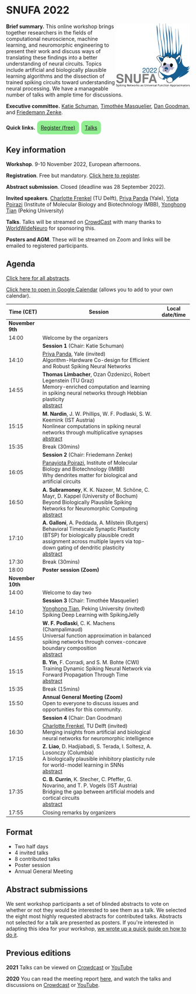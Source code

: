# SNUFA 2022

<img align="right" width="300" style="max-width: 40%" src="/images/snufa2022_logo.png">

**Brief summary.** This online workshop brings together researchers in the fields of computational neuroscience, machine learning, and neuromorphic engineering to present their work and discuss ways of translating these findings into a better understanding of neural circuits. Topics include artificial and biologically plausible learning algorithms and the dissection of trained spiking circuits toward understanding neural processing. We have a manageable number of talks with ample time for discussions.

**Executive committee.** [Katie Schuman](https://catherineschuman.com/), [Timothée Masquelier](https://cerco.cnrs.fr/pagesp/tim/), [Dan Goodman](https://neural-reckoning.org), and [Friedemann Zenke](https://zenkelab.org/).

**Quick links.** <span style="background: lightgreen; border-radius: 10px; padding: 10px; display: inline-block; margin: 1px;"><a href="https://www.eventbrite.co.uk/e/snufa-workshop-2022-tickets-387490864607">Register (free)</a></span> <span style="background: lightgreen; border-radius: 10px; padding: 10px; display: inline-block; margin: 1px;"><a href="https://www.crowdcast.io/e/snufa-2022">Talks</a></span>


## Key information


**Workshop**. 9-10 November 2022, European afternoons.

**Registration**. Free but mandatory. [Click here to register](https://www.eventbrite.co.uk/e/snufa-workshop-2022-tickets-387490864607).

**Abstract submission**. Closed (deadline was 28 September 2022).

**Invited speakers**. 
[Charlotte Frenkel](https://chfrenkel.github.io/) (TU Delft),
[Priya Panda](https://intelligentcomputinglab.yale.edu/) (Yale),
[Yiota Poirazi](http://dendrites.gr/) (Institute of Molecular Biology and Biotechnology IMBB),
[Yonghong Tian](https://www.pkuml.org/) (Peking University)

**Talks**. Talks will be streamed on [CrowdCast](https://www.crowdcast.io/e/snufa-2022) with many thanks to [WorldWideNeuro](https://www.world-wide.org/Neuro/) for sponsoring this.

**Posters and AGM**. These will be streamed on Zoom and links will be emailed to registered participants.

## Agenda

[Click here for all abstracts](all_abstracts.md).

[Click here to open in Google Calendar](https://calendar.google.com/calendar/u/0?cid=OTYzMGJmOWIyZmJjZjNmNjE0ZDMzN2MyZTVmZjhmMWQ0NDYxZTMwYTM3OWNlNmJmZDA5YWVkMzg1MGJlN2IxMUBncm91cC5jYWxlbmRhci5nb29nbGUuY29t) (allows you to add to your own calendar).

<script language="javascript">
	function LT(d, t) {
		var date = new Date(d+' 2022 '+t+' UTC+1');
		document.write(date.toString());
	}
</script>

| Time (CET) | Session | Local date/time 
|------------|---------|-----------------
|**November 9th** |  |  
| 14:00 | Welcome by the organizers | <script language="javascript">LT('9 Nov', '14:00')</script> 
|     | **Session 1** (Chair: Katie Schuman) |  
| 14:10 | [Priya Panda](https://intelligentcomputinglab.yale.edu/), Yale (invited) <br /> Algorithm-Hardware Co-design for Efficient and Robust Spiking Neural Networks | <script language="javascript">LT('9 Nov', '14:10')</script> 
| 14:55 | **Thomas Limbacher**, Ozan Özdenizci, Robert Legenstein (TU Graz) <br/> Memory-enriched computation and learning in spiking neural networks through Hebbian plasticity <br /> [abstract](https://snufa.net/2022/abstracts/thomas-limbacher-memory-enriched.html) | <script language="javascript">LT('9 Nov', '14:55')</script> 
| 15:15 | **M. Nardin**, J. W. Phillips, W. F. Podlaski, S. W. Keemink (IST Austria) <br/> Nonlinear computations in spiking neural networks through multiplicative synapses <br /> [abstract](https://snufa.net/2022/abstracts/michele-nardin-nonlinear.html)  | <script language="javascript">LT('9 Nov', '15:15')</script> 
| 15:35 | Break (30mins) | 
|       | **Session 2** (Chair: Friedemann Zenke) |  
| 16:05 | [Panayiota Poirazi](http://dendrites.gr/), Institute of Molecular Biology and Biotechnology (IMBB) <br /> Why dendrites matter for biological and artificial circuits |  <script language="javascript">LT('9 Nov', '16:05')</script>
| 16:50 | **A. Subramoney**, K. K. Nazeer, M. Schöne, C. Mayr, D. Kappel (University of Bochum) <br/> Beyond Biologically Plausible Spiking Networks for Neuromorphic Computing <br /> [abstract](https://snufa.net/2022/abstracts/anand-subramoney-beyond.html)  | <script language="javascript">LT('9 Nov', '16:50')</script> 
| 17:10 | **A. Galloni**, A. Peddada, A. Milstein (Rutgers) <br/> Behavioral Timescale Synaptic Plasticity (BTSP) for biologically plausible credit assignment across multiple layers via top-down gating of dendritic plasticity <br /> [abstract](https://snufa.net/2022/abstracts/aaron-milstein-behavioral.html)  | <script language="javascript">LT('9 Nov', '17:10')</script>
| 17:30 | Break (30mins) | <script language="javascript">LT('9 Nov', '17:30')</script>
| 18:00 | **Poster session (Zoom)** |  <script language="javascript">LT('9 Nov', '18:00')</script>
| **November 10th** | | 
| 14:00 | Welcome to day two | <script language="javascript">LT('10 Nov', '14:00')</script> 
|       | **Session 3** (Chair: Timothée Masquelier) | 
| 14:10 |  [Yonghong Tian](https://www.pkuml.org/), Peking University (invited) <br /> Spiking Deep Learning with SpikingJelly | <script language="javascript">LT('10 Nov', '14:10')</script>
| 14:55 | **W. F. Podlaski**, C. K. Machens (Champalimaud) <br/> Universal function approximation in balanced spiking networks through convex-concave boundary composition <br /> [abstract](https://snufa.net/2022/abstracts/william-podlaski-universal.html)  | <script language="javascript">LT('10 Nov', '14:55')</script>
| 15:15 | **B. Yin**, F. Corradi, and S. M. Bohte (CWI) <br/> Training Dynamic Spiking Neural Network via Forward Propagation Through Time <br /> [abstract](https://snufa.net/2022/abstracts/bojian-yin-training.html)  | <script language="javascript">LT('10 Nov', '15:15')</script>
| 15:35 | Break (15mins) | <script language="javascript">LT('10 Nov', '15:35')</script>
| 15:50 | **Annual General Meeting (Zoom)** <br/> Open to everyone to discuss issues and opportunities for this community. | <script language="javascript">LT('10 Nov', '15:50')</script>
|       | **Session 4** (Chair: Dan Goodman) | 
| 16:30 | [Charlotte Frenkel](https://chfrenkel.github.io/), TU Delft (invited) <br /> Merging insights from artificial and biological neural networks for neuromorphic intelligence | <script language="javascript">LT('10 Nov', '16:30')</script>
| 17:15 | **Z. Liao**, D. Hadjiabadi, S. Terada, I. Soltesz, A. Losonczy (Columbia) <br/> A biologically plausible inhibitory plasticity rule for world-model learning in SNNs  <br /> [abstract](https://snufa.net/2022/abstracts/zhenrui-liao-biologically.html)  | <script language="javascript">LT('10 Nov', '17:15')</script>
| 17:35 | **C. B. Currin**, K. Stecher, C. Pfeffer, G. Novarino, and T. P. Vogels (IST Austria) <br/> Bridging the gap between artificial models and cortical circuits <br /> [abstract](https://snufa.net/2022/abstracts/christopher-brian-bridging.html)  | <script language="javascript">LT('10 Nov', '17:35')</script>
| 17:55 | Closing remarks by organizers | <script language="javascript">LT('10 Nov', '17:55')</script>



## Format

* Two half days
* 4 invited talks
* 8 contributed talks
* Poster session
* Annual General Meeting

## Abstract submissions 

We sent workshop participants a set of blinded abstracts to vote on whether or not they would be interested to see them as a talk. We selected the eight most highly requested abstracts for contributed talks. Abstracts not selected for a talk are presented as posters. If you're interested in adapting this idea for your workshop, [we wrote up a quick guide on how to do it](https://github.com/neural-reckoning/misc-guides/blob/main/workshop-abstract-voting-with-qualtrics-and-office.md).

## Previous editions

**2021** Talks can be viewed on [Crowdcast](https://www.crowdcast.io/e/snufa-2021) or [YouTube](https://www.youtube.com/playlist?list=PL09WqqDbQWHEqm1_3a620tKUKnC6FgBrG)

**2020** You can read the meeting report [here](https://www.sciencedirect.com/science/article/abs/pii/S089662732100009X), and watch the talks and discussions on [Crowdcast](/2020) or [YouTube](https://www.youtube.com/playlist?list=PL09WqqDbQWHFvM9DFYkM_GfnrVnIdLRhy).
